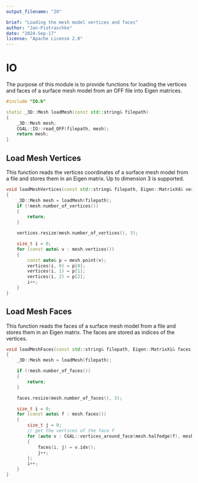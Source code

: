 ```yaml
---
output_filename: "IO"

brief: "Loading the mesh model vertices and faces"
author: "Jan-Piotraschke"
date: "2024-Sep-17"
license: "Apache License 2.0"
---
```


# IO

The purpose of this module is to provide functions for loading the vertices and faces of a surface mesh model from an OFF file into Eigen matrices.

```{.cpp .cb-code}
#include "IO.h"

static _3D::Mesh loadMesh(const std::string& filepath)
{
    _3D::Mesh mesh;
    CGAL::IO::read_OFF(filepath, mesh);
    return mesh;
}
```

## Load Mesh Vertices

This function reads the vertices coordinates of a surface mesh model from a file and stores them in an Eigen matrix.
Up to dimension 3 is supported.

```{.cpp .cb-code}
void loadMeshVertices(const std::string& filepath, Eigen::MatrixXd& vertices)
{
    _3D::Mesh mesh = loadMesh(filepath);
    if (!mesh.number_of_vertices())
    {
        return;
    }

    vertices.resize(mesh.number_of_vertices(), 3);

    size_t i = 0;
    for (const auto& v : mesh.vertices())
    {
        const auto& p = mesh.point(v);
        vertices(i, 0) = p[0];
        vertices(i, 1) = p[1];
        vertices(i, 2) = p[2];
        i++;
    }
}
```

## Load Mesh Faces

This function reads the faces of a surface mesh model from a file and stores them in an Eigen matrix.
The faces are stored as indices of the vertices.

```{.cpp .cb-code}
void loadMeshFaces(const std::string& filepath, Eigen::MatrixXi& faces)
{
    _3D::Mesh mesh = loadMesh(filepath);

    if (!mesh.number_of_faces())
    {
        return;
    }

    faces.resize(mesh.number_of_faces(), 3);

    size_t i = 0;
    for (const auto& f : mesh.faces())
    {
        size_t j = 0;
        // get the vertices of the face f
        for (auto v : CGAL::vertices_around_face(mesh.halfedge(f), mesh))
        {
            faces(i, j) = v.idx();
            j++;
        };
        i++;
    }
}
```
